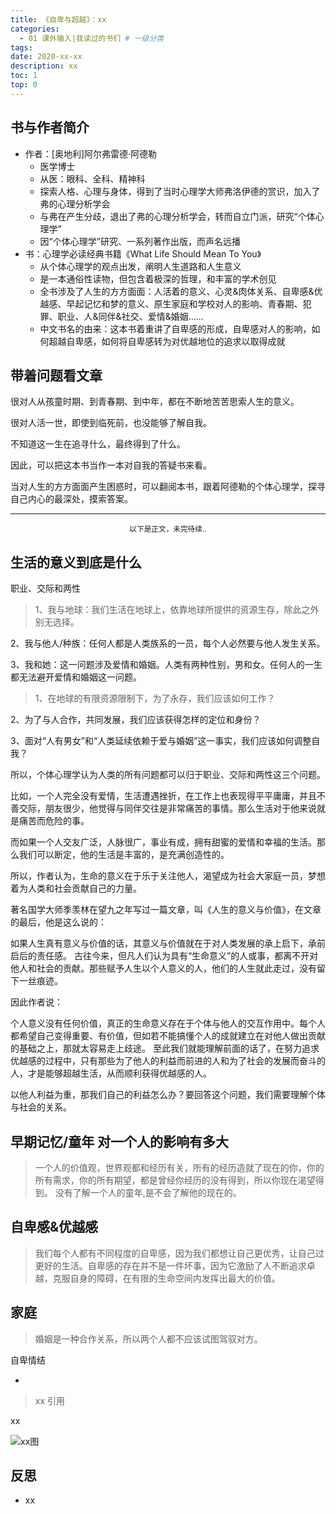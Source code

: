 ```yaml
---
title: 《自卑与超越》：xx
categories:
  - 01 课外输入|我读过的书们 # 一级分类
tags:
date: 2020-xx-xx
description: xx
toc: 1
top: 0
---
```


## 书与作者简介

- 作者：[奥地利]阿尔弗雷德·阿德勒
  - 医学博士
  - 从医：眼科、全科、精神科
  - 探索人格、心理与身体，得到了当时心理学大师弗洛伊德的赏识，加入了弗的心理分析学会
  - 与弗在产生分歧，退出了弗的心理分析学会，转而自立门派，研究“个体心理学”
  - 因“个体心理学”研究、一系列著作出版，而声名远播
- 书：心理学必读经典书籍《What Life Should Mean To You》
  - 从个体心理学的观点出发，阐明人生道路和人生意义
  - 是一本通俗性读物，但包含着极深的哲理，和丰富的学术创见
  - 全书涉及了人生的方方面面：人活着的意义、心灵&肉体关系、自卑感&优越感、早起记忆和梦的意义、原生家庭和学校对人的影响、青春期、犯罪、职业、人&同伴&社交、爱情&婚姻......
  - 中文书名的由来：这本书着重讲了自卑感的形成，自卑感对人的影响，如何超越自卑感，如何将自卑感转为对优越地位的追求以取得成就

## 带着问题看文章

很对人从孩童时期、到青春期、到中年，都在不断地苦苦思索人生的意义。

很对人活一世，即使到临死前，也没能够了解自我。

不知道这一生在追寻什么，最终得到了什么。

因此，可以把这本书当作一本对自我的答疑书来看。

当对人生的方方面面产生困惑时，可以翻阅本书，跟着阿德勒的个体心理学，探寻自己内心的最深处，摸索答案。

---

<center><small>以下是正文，未完待续..</small></center>

## 生活的意义到底是什么

职业、交际和两性

> 1、我与地球：我们生活在地球上，依靠地球所提供的资源生存，除此之外别无选择。

2、我与他人/种族：任何人都是人类族系的一员，每个人必然要与他人发生关系。

3、我和她：这一问题涉及爱情和婚姻。人类有两种性别，男和女。任何人的一生都无法避开爱情和婚姻这一问题。

> 1、在地球的有限资源限制下，为了永存，我们应该如何工作？

2、为了与人合作，共同发展，我们应该获得怎样的定位和身份？

3、面对“人有男女”和“人类延续依赖于爱与婚姻”这一事实，我们应该如何调整自我？

所以，个体心理学认为人类的所有问题都可以归于职业、交际和两性这三个问题。

比如，一个人完全没有爱情，生活遭遇挫折，在工作上也表现得平平庸庸，并且不善交际，朋友很少，他觉得与同伴交往是非常痛苦的事情。那么生活对于他来说就是痛苦而危险的事。

而如果一个人交友广泛，人脉很广，事业有成，拥有甜蜜的爱情和幸福的生活。那么我们可以断定，他的生活是丰富的，是充满创造性的。

所以，作者认为，生命的意义在于乐于关注他人，渴望成为社会大家庭一员，梦想着为人类和社会贡献自己的力量。

著名国学大师季羡林在望九之年写过一篇文章，叫《人生的意义与价值》，在文章的最后，他是这么说的：

如果人生真有意义与价值的话，其意义与价值就在于对人类发展的承上启下，承前启后的责任感。
古往今来，但凡人们认为具有“生命意义”的人或事，都离不开对他人和社会的贡献。那些赋予人生以个人意义的人，他们的人生就此走过，没有留下一丝痕迹。

因此作者说：

个人意义没有任何价值，真正的生命意义存在于个体与他人的交互作用中。每个人都希望自己变得重要、有价值，但如若不能搞懂个人的成就建立在对他人做出贡献的基础之上，那就太容易走上歧途。
至此我们就能理解前面的话了，在努力追求优越感的过程中，只有那些为了他人的利益而前进的人和为了社会的发展而奋斗的人，才是能够超越生活，从而顺利获得优越感的人。

以他人利益为重，那我们自己的利益怎么办？要回答这个问题，我们需要理解个体与社会的关系。

## 早期记忆/童年 对一个人的影响有多大

> 一个人的价值观，世界观都和经历有关，所有的经历造就了现在的你，你的所有需求，你的所有期望，都是曾经你经历的没有得到，所以你现在渴望得到。
> 没有了解一个人的童年,是不会了解他的现在的。

## 自卑感&优越感

> 我们每个人都有不同程度的自卑感，因为我们都想让自己更优秀，让自己过更好的生活。自卑感的存在并不是一件坏事，因为它激励了人不断追求卓越，克服自身的障碍，在有限的生命空间内发挥出最大的价值。

## 家庭

> 婚姻是一种合作关系，所以两个人都不应该试图驾驭对方。

自卑情结

-

> xx 引用

xx

![xx图](/images/xx/xx.png)

## 反思

- xx
